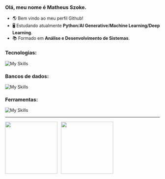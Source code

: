 ### Olá, meu nome é Matheus Szoke.
- 🌎 Bem vindo ao meu perfil Github!
- 🖥️ Estudando atualmente <strong>Python</strong>/<strong>AI Generative</strong>/<strong>Machine Learning/Deep Learning</strong>.
- 📚 Formado em <strong>Análise e Desenvolvimento de Sistemas</strong>.

### Tecnologias: 
![My Skills](https://skillicons.dev/icons?i=cs,dotnet,python,ts,nodejs,angular,react,js)

### Bancos de dados: 
![My Skills](https://skillicons.dev/icons?i=firebase,mysql,postgres,sqlite)

### Ferramentas: 
![My Skills](https://skillicons.dev/icons?i=git,github,azure,postman,vscode,visualstudio,pycharm)

<hr/>

<img height="170" src="https://github-readme-stats.vercel.app/api?username=MathSzoke&theme=blueberry&show_icons=true&count_private=true&include_all_commits=true&hide=contribs,issues" /> &nbsp; <img height="170" src="https://github-readme-stats.vercel.app/api/top-langs/?username=MathSzoke&&theme=blueberry&layout=compact&langs_count=8&hide=scss,sass,pug" />
